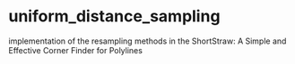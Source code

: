 # uniform_distance_sampling
implementation of the resampling methods in the ShortStraw: A Simple and Effective Corner Finder for Polylines
